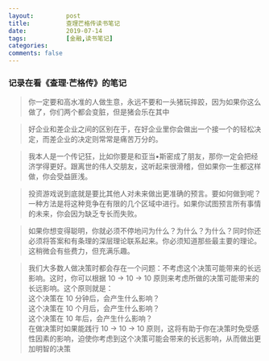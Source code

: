 ```yaml
---
layout:         post
title:          查理芒格传读书笔记
date:           2019-07-14
tags:           [金融,读书笔记]
categories:
comments: false
---
```


### 记录在看《查理·芒格传》的笔记

> 你一定要和高水准的人做生意，永远不要和一头猪玩摔跤，因为如果你这么做了，你们两个都会变脏，但是猪会乐在其中

> 好企业和差企业之间的区别在于，在好企业里你会做出一个接一个的轻松决定，而差企业的决定则常常是痛苦万分的。

> 我本人是一个传记狂，比如你要是和亚当•斯密成了朋友，那你一定会把经济学得更好。跟离世的伟人交朋友，这听起来很滑稽，但如果你一生都这样做，你会受益匪浅。

> 投资游戏说到底就是要比其他人对未来做出更准确的预言。要如何做到呢？一种方法是将这种竞争在有限的几个区域中进行。如果你试图预言所有事情的未来，你会因为缺乏专长而失败。

> 如果你想变得聪明，你就必须不停地问为什么？为什么？为什么？同时你还必须将答案和有条理的深层理论联系起来。你必须知道那些最主要的理论。这稍微会有些费力，但充满乐趣。

> 我们大多数人做决策时都会存在一个问题：不考虑这个决策可能带来的长远影响。这时，你可以根据 10 → 10 → 10 原则来考虑所做的决策可能带来的长远影响。这个原则就是：<br/>
这个决策在 10 分钟后，会产生什么影响？<br/>
这个决策在 10 个月后，会产生什么影响？<br/>
这个决策在 10 年后，会产生什么影响？<br/>
在做决策时如果能践行 10 → 10 → 10 原则，这将有助于你在决策时免受感性因素的影响，迫使你考虑到这个决策可能会带来的长远影响，从而做出更加明智的决策
